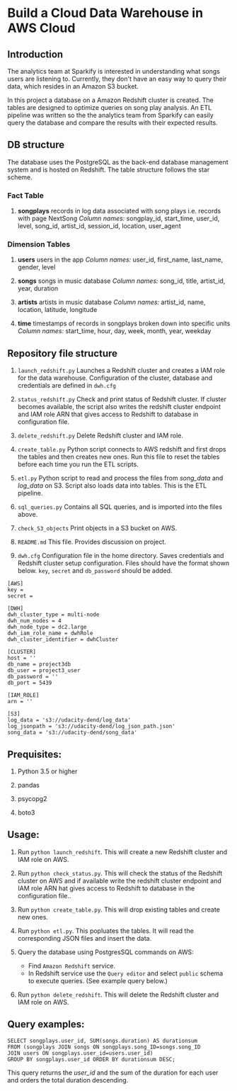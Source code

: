 # Build a Cloud Data Warehouse in AWS Cloud


## Introduction

The analytics team at Sparkify is interested in understanding what songs users are listening to. Currently, they don't have an easy way to query their data, which resides in an Amazon S3 bucket.

In this project a database on a Amazon Redshift cluster is created. The tables are designed to optimize queries on song play analysis. An ETL pipeline was written so the the analytics team from Sparkify can easily query the database and compare the results with their expected results.


## DB structure

The database uses the PostgreSQL as the back-end database management system and is hosted on Redshift. The table structure follows the star scheme.

### Fact Table

1. **songplays**
    records in log data associated with song plays i.e. records with page NextSong
    *Column names:* songplay_id, start_time, user_id, level, song_id, artist_id, session_id, location, user_agent

### Dimension Tables

1. **users**
    users in the app
    *Column names:* user_id, first_name, last_name, gender, level
    
2. **songs**
    songs in music database
    *Column names:* song_id, title, artist_id, year, duration
    
3. **artists**
    artists in music database
    *Column names:* artist_id, name, location, latitude, longitude
   
4. **time**
    timestamps of records in songplays broken down into specific units
    *Column names:* start_time, hour, day, week, month, year, weekday


## Repository file structure


1. `launch_redshift.py`
    Launches a Redshift cluster and creates a IAM role for the data warehouse. Configuration of the cluster, database and credentials are defined in `dwh.cfg` 

2. `status_redshift.py`
    Check and print status of Redshift cluster. If cluster becomes available, the script also writes the redshift cluster endpoint and IAM role ARN that gives access to Redshift to database in configuration file.

2. `delete_redshift.py`
    Delete Redshift cluster and IAM role.
    
2. `create_table.py`
    Python script connects to AWS redshift and first drops the tables and then creates new ones. Run this file to reset the tables before each time you run the ETL scripts. 
    
4. `etl.py` 
    Python script to read and process the files from *song_data* and *log_data* on S3. Script also loads data into tables. This is the ETL pipeline.

5. `sql_queries.py` 
    Contains all SQL queries, and is imported into the files above.

6. `check_S3_objects` 
    Print objects in a S3 bucket on AWS.

7. `README.md`
    This file. Provides discussion on project. 

8. `dwh.cfg`
    Configuration file in the home directory. Saves credentials and Redshift cluster setup configuration. Files should have the format shown below. `key`, `secret` and `db_password` should be added.

```
[AWS]
key =
secret =

[DWH]
dwh_cluster_type = multi-node
dwh_num_nodes = 4
dwh_node_type = dc2.large
dwh_iam_role_name = dwhRole
dwh_cluster_identifier = dwhCluster

[CLUSTER]
host = ''
db_name = project3db
db_user = project3_user
db_password = ''
db_port = 5439

[IAM_ROLE]
arn = ''

[S3]
log_data = 's3://udacity-dend/log_data'
log_jsonpath = 's3://udacity-dend/log_json_path.json'
song_data = 's3://udacity-dend/song_data'
```

## Prequisites:

1. Python 3.5 or higher

2. pandas 

3. psycopg2

4. boto3



## Usage:

1. Run `python launch_redshift`. This will create a new Redshift cluster and IAM role on AWS.

2. Run `python check_status.py`. This will check the status of the Redshift cluster on AWS and if available write the redshift cluster endpoint and IAM role ARN hat gives access to Redshift to database in the configuration file..

3. Run `python create_table.py`. This will drop existing tables and create new ones.

4. Run `python etl.py`. This popluates the tables. It will read the corresponding JSON files and insert the data.

5. Query the database using PostgresSQL commands on AWS: 
	- Find `Amazon Redshift` service. 
	- In Redshift service use the `Query editor` and select `public` schema to execute queries. (See example query below.)

6. Run `python delete_redshift`. This will delete the Redshift cluster and IAM role on AWS.

## Query examples:

```
SELECT songplays.user_id, SUM(songs.duration) AS durationsum
FROM (songplays JOIN songs ON songplays.song_ID=songs.song_ID 
JOIN users ON songplays.user_id=users.user_id) 
GROUP BY songplays.user_id ORDER BY durationsum DESC;
```

This query returns the *user_id* and the sum of the duration for each user and orders the total duration descending.
